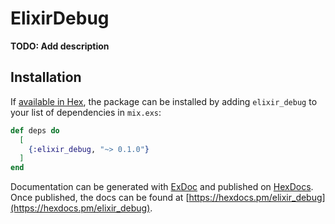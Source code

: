 # ElixirDebug

**TODO: Add description**

## Installation

If [available in Hex](https://hex.pm/docs/publish), the package can be installed
by adding `elixir_debug` to your list of dependencies in `mix.exs`:

```elixir
def deps do
  [
    {:elixir_debug, "~> 0.1.0"}
  ]
end
```

Documentation can be generated with [ExDoc](https://github.com/elixir-lang/ex_doc)
and published on [HexDocs](https://hexdocs.pm). Once published, the docs can
be found at [https://hexdocs.pm/elixir_debug](https://hexdocs.pm/elixir_debug).

